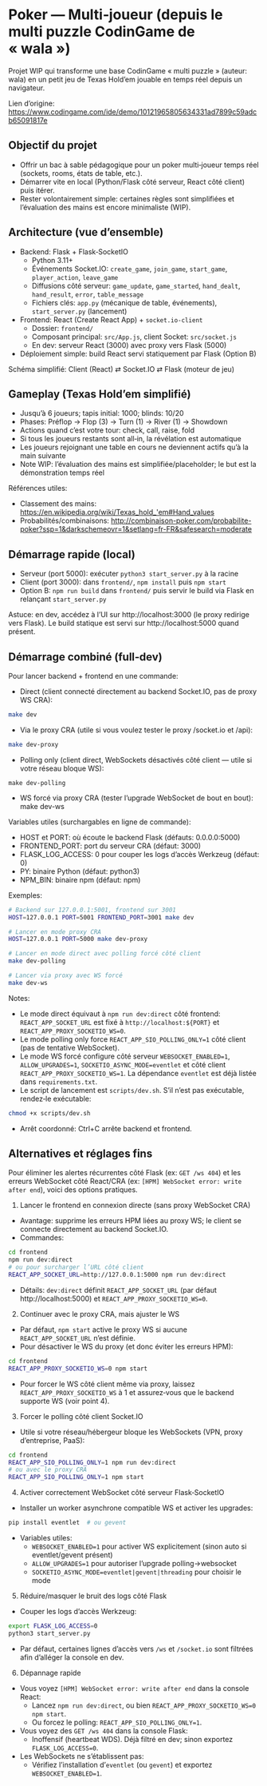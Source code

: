 # Poker — Multi‑joueur (depuis le multi puzzle CodinGame de « wala »)

Projet WIP qui transforme une base CodinGame « multi puzzle » (auteur: wala) en un petit jeu de Texas Hold’em jouable en temps réel depuis un navigateur.

Lien d’origine: https://www.codingame.com/ide/demo/10121965805634331ad7899c59adcb65091817e


## Objectif du projet
- Offrir un bac à sable pédagogique pour un poker multi‑joueur temps réel (sockets, rooms, états de table, etc.).
- Démarrer vite en local (Python/Flask côté serveur, React côté client) puis itérer.
- Rester volontairement simple: certaines règles sont simplifiées et l’évaluation des mains est encore minimaliste (WIP).


## Architecture (vue d’ensemble)
- Backend: Flask + Flask‑SocketIO
  - Python 3.11+
  - Événements Socket.IO: `create_game`, `join_game`, `start_game`, `player_action`, `leave_game`
  - Diffusions côté serveur: `game_update`, `game_started`, `hand_dealt`, `hand_result`, `error`, `table_message`
  - Fichiers clés: `app.py` (mécanique de table, événements), `start_server.py` (lancement)
- Frontend: React (Create React App) + `socket.io-client`
  - Dossier: `frontend/`
  - Composant principal: `src/App.js`, client Socket: `src/socket.js`
  - En dev: serveur React (3000) avec proxy vers Flask (5000)
- Déploiement simple: build React servi statiquement par Flask (Option B)

Schéma simplifié:
Client (React) ⇄ Socket.IO ⇄ Flask (moteur de jeu)


## Gameplay (Texas Hold’em simplifié)
- Jusqu’à 6 joueurs; tapis initial: 1000; blinds: 10/20
- Phases: Préflop → Flop (3) → Turn (1) → River (1) → Showdown
- Actions quand c’est votre tour: check, call, raise, fold
- Si tous les joueurs restants sont all‑in, la révélation est automatique
- Les joueurs rejoignant une table en cours ne deviennent actifs qu’à la main suivante
- Note WIP: l’évaluation des mains est simplifiée/placeholder; le but est la démonstration temps réel

Références utiles:
- Classement des mains: https://en.wikipedia.org/wiki/Texas_hold_'em#Hand_values
- Probabilités/combinaisons: http://combinaison-poker.com/probabilite-poker?ssp=1&darkschemeovr=1&setlang=fr-FR&safesearch=moderate


## Démarrage rapide (local)
- Serveur (port 5000): exécuter `python3 start_server.py` à la racine
- Client (port 3000): dans `frontend/`, `npm install` puis `npm start`
- Option B: `npm run build` dans `frontend/` puis servir le build via Flask en relançant `start_server.py`

Astuce: en dev, accédez à l’UI sur http://localhost:3000 (le proxy redirige vers Flask). Le build statique est servi sur http://localhost:5000 quand présent.


## Démarrage combiné (full‑dev)

Pour lancer backend + frontend en une commande:

- Direct (client connecté directement au backend Socket.IO, pas de proxy WS CRA):
```bash
make dev
```
- Via le proxy CRA (utile si vous voulez tester le proxy /socket.io et /api):
```bash
make dev-proxy
```
- Polling only (client direct, WebSockets désactivés côté client — utile si votre réseau bloque WS):
```
make dev-polling
```
- WS forcé via proxy CRA (tester l’upgrade WebSocket de bout en bout):
make dev-ws

Variables utiles (surchargables en ligne de commande):
- HOST et PORT: où écoute le backend Flask (défauts: 0.0.0.0:5000)
- FRONTEND_PORT: port du serveur CRA (défaut: 3000)
- FLASK_LOG_ACCESS: 0 pour couper les logs d’accès Werkzeug (défaut: 0)
- PY: binaire Python (défaut: python3)
- NPM_BIN: binaire npm (défaut: npm)

Exemples:
```bash
# Backend sur 127.0.0.1:5001, frontend sur 3001
HOST=127.0.0.1 PORT=5001 FRONTEND_PORT=3001 make dev

# Lancer en mode proxy CRA
HOST=127.0.0.1 PORT=5000 make dev-proxy

# Lancer en mode direct avec polling forcé côté client
make dev-polling

# Lancer via proxy avec WS forcé
make dev-ws
```

Notes:
- Le mode direct équivaut à `npm run dev:direct` côté frontend: `REACT_APP_SOCKET_URL` est fixé à `http://localhost:${PORT}` et `REACT_APP_PROXY_SOCKETIO_WS=0`.
- Le mode polling only force `REACT_APP_SIO_POLLING_ONLY=1` côté client (pas de tentative WebSocket).
- Le mode WS forcé configure côté serveur `WEBSOCKET_ENABLED=1`, `ALLOW_UPGRADES=1`, `SOCKETIO_ASYNC_MODE=eventlet` et côté client `REACT_APP_PROXY_SOCKETIO_WS=1`. La dépendance `eventlet` est déjà listée dans `requirements.txt`.
- Le script de lancement est `scripts/dev.sh`. S’il n’est pas exécutable, rendez‑le exécutable:
```bash
chmod +x scripts/dev.sh
```
- Arrêt coordonné: Ctrl+C arrête backend et frontend.


## Alternatives et réglages fins

Pour éliminer les alertes récurrentes côté Flask (ex: `GET /ws 404`) et les erreurs WebSocket côté React/CRA (ex: `[HPM] WebSocket error: write after end`), voici des options pratiques.

1) Lancer le frontend en connexion directe (sans proxy WebSocket CRA)
- Avantage: supprime les erreurs HPM liées au proxy WS; le client se connecte directement au backend Socket.IO.
- Commandes:
```bash
cd frontend
npm run dev:direct
# ou pour surcharger l’URL côté client
REACT_APP_SOCKET_URL=http://127.0.0.1:5000 npm run dev:direct
```
- Détails: `dev:direct` définit `REACT_APP_SOCKET_URL` (par défaut http://localhost:5000) et `REACT_APP_PROXY_SOCKETIO_WS=0`.

2) Continuer avec le proxy CRA, mais ajuster le WS
- Par défaut, `npm start` active le proxy WS si aucune `REACT_APP_SOCKET_URL` n’est définie.
- Pour désactiver le WS du proxy (et donc éviter les erreurs HPM):
```bash
cd frontend
REACT_APP_PROXY_SOCKETIO_WS=0 npm start
```
- Pour forcer le WS côté client même via proxy, laissez `REACT_APP_PROXY_SOCKETIO_WS` à 1 et assurez‑vous que le backend supporte WS (voir point 4).

3) Forcer le polling côté client Socket.IO
- Utile si votre réseau/hébergeur bloque les WebSockets (VPN, proxy d’entreprise, PaaS):
```bash
cd frontend
REACT_APP_SIO_POLLING_ONLY=1 npm run dev:direct
# ou avec le proxy CRA
REACT_APP_SIO_POLLING_ONLY=1 npm start
```

4) Activer correctement WebSocket côté serveur Flask‑SocketIO
- Installer un worker asynchrone compatible WS et activer les upgrades:
```bash
pip install eventlet  # ou gevent
```
- Variables utiles:
  - `WEBSOCKET_ENABLED=1` pour activer WS explicitement (sinon auto si eventlet/gevent présent)
  - `ALLOW_UPGRADES=1` pour autoriser l’upgrade polling→websocket
  - `SOCKETIO_ASYNC_MODE=eventlet|gevent|threading` pour choisir le mode

5) Réduire/masquer le bruit des logs côté Flask
- Couper les logs d’accès Werkzeug:
```bash
export FLASK_LOG_ACCESS=0
python3 start_server.py
```
- Par défaut, certaines lignes d’accès vers `/ws` et `/socket.io` sont filtrées afin d’alléger la console en dev.

6) Dépannage rapide
- Vous voyez `[HPM] WebSocket error: write after end` dans la console React:
  - Lancez `npm run dev:direct`, ou bien `REACT_APP_PROXY_SOCKETIO_WS=0 npm start`.
  - Ou forcez le polling: `REACT_APP_SIO_POLLING_ONLY=1`.
- Vous voyez des `GET /ws 404` dans la console Flask:
  - Inoffensif (heartbeat WDS). Déjà filtré en dev; sinon exportez `FLASK_LOG_ACCESS=0`.
- Les WebSockets ne s’établissent pas:
  - Vérifiez l’installation d’`eventlet` (ou `gevent`) et exportez `WEBSOCKET_ENABLED=1`.
